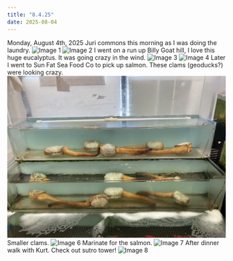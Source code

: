 ```yaml
---
title: "8.4.25"
date: 2025-08-04
---
```


Monday, August 4th, 2025
Juri commons this morning as I was doing the laundry.
![Image 1](img1.png)
![Image 2](img2.png)
I went on a run up Billy Goat hill, I love this huge eucalyptus. It was going crazy in the wind.
![Image 3](img3.png)
![Image 4](img4.png)
Later I went to Sun Fat Sea Food Co to pick up salmon. These clams (geoducks?) were looking crazy.
![Image 5](img5.png)
Smaller clams.
![Image 6](img6.png)
Marinate for the salmon.
![Image 7](img7.png)
After dinner walk with Kurt. Check out sutro tower!
![Image 8](img8.png)